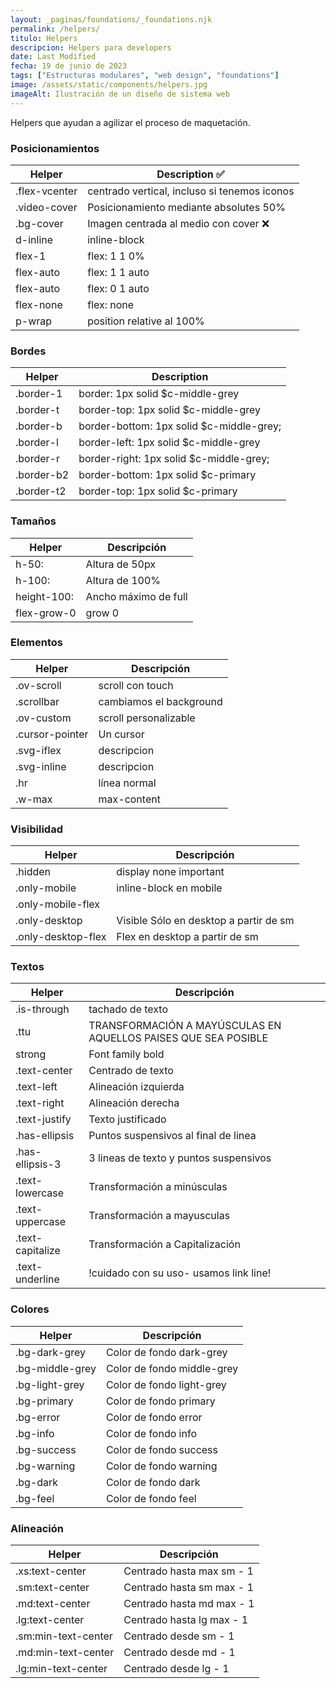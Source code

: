 ```yaml
---
layout: _paginas/foundations/_foundations.njk
permalink: /helpers/
titulo: Helpers
descripcion: Helpers para developers
date: Last Modified
fecha: 19 de junio de 2023
tags: ["Estructuras modulares", "web design", "foundations"]
image: /assets/static/components/helpers.jpg
imageAlt: Ilustración de un diseño de sistema web
---
```


Helpers que ayudan a agilizar el proceso de maquetación.


### Posicionamientos

| Helper        | Description ✅                               |
| ------------- | -------------------------------------------- |
| .flex-vcenter | centrado vertical, incluso si tenemos iconos |
| .video-cover  | Posicionamiento mediante absolutes 50%       |
| .bg-cover     | Imagen centrada al medio con cover ❌        |
| d-inline      | inline-block                                 |
| flex-1        | flex: 1 1 0%                                 |
| flex-auto     | flex: 1 1 auto                               |
| flex-auto     | flex: 0 1 auto                               |
| flex-none     | flex: none                                   |
| p-wrap        | position relative al 100%                    |

### Bordes

| Helper     | Description                              |
| ---------- | ---------------------------------------- |
| .border-1  | border: 1px solid $c-middle-grey         |
| .border-t  | border-top: 1px solid $c-middle-grey     |
| .border-b  | border-bottom: 1px solid $c-middle-grey; |
| .border-l  | border-left: 1px solid $c-middle-grey    |
| .border-r  | border-right: 1px solid $c-middle-grey;  |
| .border-b2 | border-bottom: 1px solid $c-primary      |
| .border-t2 | border-top: 1px solid $c-primary         |

### Tamaños

| Helper      | Descripción          |
| ----------- | -------------------- |
| h-50:       | Altura de 50px       |
| h-100:      | Altura de 100%       |
| height-100: | Ancho máximo de full |
| flex-grow-0 | grow 0               |

### Elementos

| Helper          | Descripción             |
| --------------- | ----------------------- |
| .ov-scroll      | scroll con touch        |
| .scrollbar      | cambiamos el background |
| .ov-custom      | scroll personalizable   |
| .cursor-pointer | Un cursor               |
| .svg-iflex      | descripcion             |
| .svg-inline     | descripcion             |
| .hr             | línea normal            |
| .w-max          | max-content             |

### Visibilidad

| Helper             | Descripción                            |
| ------------------ | -------------------------------------- |
| .hidden            | display none important                 |
| .only-mobile       | inline-block en mobile                 |
| .only-mobile-flex  |                                        |
| .only-desktop      | Visible Sólo en desktop a partir de sm |
| .only-desktop-flex | Flex en desktop a partir de sm         |

### Textos

| Helper           | Descripción                                                    |
| ---------------- | -------------------------------------------------------------- |
| .is-through      | tachado de texto                                               |
| .ttu             | TRANSFORMACIÓN A MAYÚSCULAS EN AQUELLOS PAISES QUE SEA POSIBLE |
| strong           | Font family bold                                               |
| .text-center     | Centrado de texto                                              |
| .text-left       | Alineación izquierda                                           |
| .text-right      | Alineación derecha                                             |
| .text-justify    | Texto justificado                                              |
| .has-ellipsis    | Puntos suspensivos al final de linea                           |
| .has-ellipsis-3  | 3 lineas de texto y puntos suspensivos                         |
| .text-lowercase  | Transformación a minúsculas                                    |
| .text-uppercase  | Transformación a mayusculas                                    |
| .text-capitalize | Transformación a Capitalización                                |
| .text-underline  | !cuidado con su uso- usamos link line!                         |

### Colores

| Helper          | Descripción                |
| --------------- | -------------------------- |
| .bg-dark-grey   | Color de fondo dark-grey   |
| .bg-middle-grey | Color de fondo middle-grey |
| .bg-light-grey  | Color de fondo light-grey  |
| .bg-primary     | Color de fondo primary     |
| .bg-error       | Color de fondo error       |
| .bg-info        | Color de fondo info        |
| .bg-success     | Color de fondo success     |
| .bg-warning     | Color de fondo warning     |
| .bg-dark        | Color de fondo dark        |
| .bg-feel        | Color de fondo feel        |

### Alineación

| Helper              | Descripción               |
| ------------------- | ------------------------- |
| .xs:text-center     | Centrado hasta max sm - 1 |
| .sm:text-center     | Centrado hasta sm max - 1 |
| .md:text-center     | Centrado hasta md max - 1 |
| .lg:text-center     | Centrado hasta lg max - 1 |
| .sm:min-text-center | Centrado desde sm - 1     |
| .md:min-text-center | Centrado desde md - 1     |
| .lg:min-text-center | Centrado desde lg - 1     |
